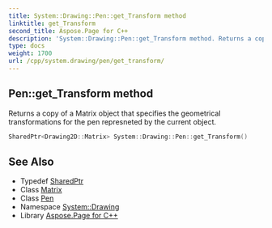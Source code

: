 ```yaml
---
title: System::Drawing::Pen::get_Transform method
linktitle: get_Transform
second_title: Aspose.Page for C++
description: 'System::Drawing::Pen::get_Transform method. Returns a copy of a Matrix object that specifies the geometrical transformations for the pen represneted by the current object in C++.'
type: docs
weight: 1700
url: /cpp/system.drawing/pen/get_transform/
---
```

## Pen::get_Transform method


Returns a copy of a Matrix object that specifies the geometrical transformations for the pen represneted by the current object.

```cpp
SharedPtr<Drawing2D::Matrix> System::Drawing::Pen::get_Transform()
```

## See Also

* Typedef [SharedPtr](../../../system/sharedptr/)
* Class [Matrix](../../../system.drawing.drawing2d/matrix/)
* Class [Pen](../)
* Namespace [System::Drawing](../../)
* Library [Aspose.Page for C++](../../../)

